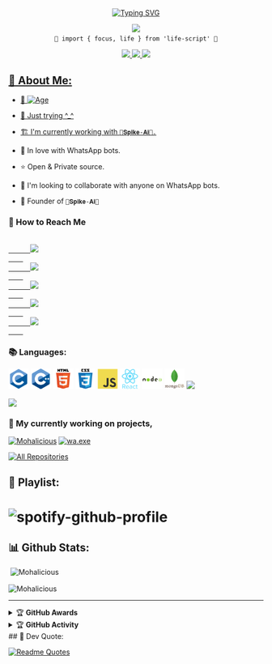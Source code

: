 ## <!-- Typing SVG -->
<p align="center">
    <a href="https://git.io/J0hKr">
        <img
        src="https://readme-typing-svg.herokuapp.com?font=Courgette&size=30&color=1B961A&lines=AssalamAleikum%F0%9F%91%8B....."
            alt="Typing SVG"
        />
    </a>
</p>
    <p align="center"><img src="https://avatars.githubusercontent.com/u/125765427?s=400&u=7b0aa8e6b0611bc0999055dc5927349ec6a26843&v=4"/>
    </br><code>🦈 import { focus, life } from 'life-script' 🦈</code>
</p>

<p align="center">
  <a href="https://github.com/Mohalicious/Mohalicious.git">
    <img src="https://komarev.com/ghpvc/?username=Mohalicious&label=Profile%20views&color=ff69b4&label=Profile+Views&style=flat">

  </a>
  <a href="https://github.com/spiderx11?tab=stars">
    <img src="https://img.shields.io/github/stars/Mohalicious?color=ff69b4&label=Stargazers&style=flat">

  </a>

  <a href="https://github.com/https://github.com/spiderx11?tab=followers">
    <img src="https://img.shields.io/github/followers/Mohalicious?color=ff69b4&label=Followers&style=flat">

## 🙂 About Me:

- 🌠 ![Age](https://img.shields.io/badge/age-19-green)

- 🎋 Just trying ^_^

- 🏗 I'm currently working with [`🍃𝐒𝐩𝐢𝐤𝐞-𝐀𝐢🍃.`](https://github.com/Mohalicious/Spike)

- 🚀 In love with WhatsApp bots.

- ⭐ Open & Private source.

- 👥 I'm looking to collaborate with anyone on WhatsApp bots. 

- 👑 Founder of `🍃𝐒𝐩𝐢𝐤𝐞-𝐀𝐢🍃`

### 🍃 How to Reach Me

<p>
  <a href="https://instagram.com/__texas_finest">
    <code>
      <img width="30px" src="https://www.vectorlogo.zone/logos/instagram/instagram-icon.svg">
    </code>
  </a> 
  <a href="https://facebook.com/texasfinnest">
    <code>
      <img width="30px" src="https://www.vectorlogo.zone/logos/facebook/facebook-tile.svg">
    </code>
  </a> 
  <a href="https://wa.me/5212464800112?text=Whats%20up%20%F0%9F%97%BF">
    <code>
      <img width="30px" src="https://www.vectorlogo.zone/logos/whatsapp/whatsapp-tile.svg">
    </code>
  </a> 
  <a href="t.me/mohaalicious">
    <code>
      <img width="30px" src="https://www.vectorlogo.zone/logos/telegram/telegram-tile.svg">
    </code>
  </a> 
  <a href="https://www.snapchat.com/add/mohalicious23">
    <code>
      <img width="30px" src="https://www.vectorlogo.zone/logos/snapchat/snapchat-tile.svg">
    </code>
  </a>
</p>

 ### 📚 Languages:

<code><img height="40" src="https://raw.githubusercontent.com/devicons/devicon/master/icons/c/c-original.svg"></code>
<code><img height="40" src="https://raw.githubusercontent.com/devicons/devicon/master/icons/cplusplus/cplusplus-original.svg"></code>
<code><img height="40" src="https://raw.githubusercontent.com/devicons/devicon/master/icons/html5/html5-original-wordmark.svg"></code>
<code><img height="40" src="https://raw.githubusercontent.com/devicons/devicon/master/icons/css3/css3-original-wordmark.svg"></code>
<code><img height="40" src="https://raw.githubusercontent.com/devicons/devicon/master/icons/javascript/javascript-original.svg"></code>
<code><img height="40" src="https://raw.githubusercontent.com/devicons/devicon/master/icons/react/react-original-wordmark.svg"></code>
<code><img height="40" src="https://raw.githubusercontent.com/devicons/devicon/master/icons/nodejs/nodejs-original-wordmark.svg"></code>
<code><img height="40" src="https://raw.githubusercontent.com/devicons/devicon/master/icons/mongodb/mongodb-original-wordmark.svg"></code>
<code><img height="40" src="https://www.vectorlogo.zone/logos/git-scm/git-scm-icon.svg"></code>



<a href="https://github.com/Shubhamrawat5">
  <img align="center" src="https://github-readme-stats.vercel.app/api/top-langs/?username=Mohalicious&theme=dark" />
</a>
     
### 🔭 My currently working on projects,

<p align="left">
  <a href="https://github.com/Mohalicious/Kakashi"><img width="282" src="https://denvercoder1-github-readme-stats.vercel.app/api/pin/?username=Mohalicious&repo=Kakashi&theme=highcontrast&bg_color=1F222E&title_color=CEFF00&icon_color=F8D866&hide_border=false&show_icons=true" alt="Mohalicious"></a>
  <a href="https://github.com/Mohalicious/Queen-Zellie"><img width="282" src="https://denvercoder1-github-readme-stats.vercel.app/api/pin/?username=Mohalicious&repo=Queen-Zellie&theme=highcontrast&bg_color=1F222E&title_color=CEFF00&icon_color=F8D866&hide_border=false&show_icons=true" alt="wa.exe"></a>

</p>
<p align="left">
  <a href="https://github.com/Mohalicious?tab=repositories&sort=stargazers"><img alt="All Repositories" title="All Repositories" src="https://custom-icon-badges.herokuapp.com/badge/-All%20Repos-2962FF?style=for-the-badge&logoColor=white&logo=repo"/></a>
</p>
  
## 🎵 Playlist:

# ![spotify-github-profile](https://spotify-github-profile.vercel.app/api/view.svg?uid=31uvmmzcziwpr5jcmugzmjgujbhu&redirect=true][https://spotify-github-profile.vercel.app/api/view.svg?uid=31uvmmzcziwpr5jcmugzmjgujbhu&cover_image=true&theme=compact&show_offline=false&background_color=121212)    
          

      
## 📊 Github Stats:

<p>&nbsp;<img align="center" src="https://github-readme-stats.vercel.app/api?username=Mohalicious&show_icons=true&theme=highcontrast" alt="Mohalicious" /></p>

<p><img align="center" src="https://github-readme-streak-stats.herokuapp.com/?user=Mohalicious&theme=highcontrast" alt="Mohalicious" /></p>
</details>

---

<details>
    <summary>&#127942 <b>GitHub Awards</b></summary><br/>

![Github Trophy](https://github-profile-trophy.vercel.app/?username=Mohalicious)

</details>

<details>
    <summary>&#127942 <b>GitHub Activity</b></summary><br/>

![Metrics](https://metrics.lecoq.io/Mohalicious?template=classic&followup=1&isocalendar=1&languages=1&isocalendar.duration=half-year&config.timezone=KenyaStandardTime%2FIstanbul)

[![News](https://github-readme-stats.vercel.app/api/pin/?username=Mohalicious&theme=highcontrast&repo=Kakashi)](https://github.com/Mohalicious/Kakashi)

</details>
## 🔰 Dev Quote:

[![Readme Quotes](https://quotes-github-readme.vercel.app/api?type=horizontal&theme=light)](https://github.com/piyushsuthar/github-readme-quotes)
